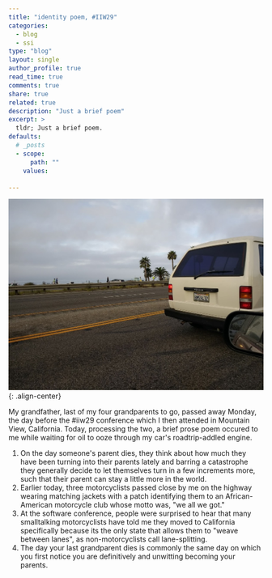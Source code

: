 ```yaml
---
title: "identity poem, #IIW29"
categories: 
  - blog
  - ssi
type: "blog"  
layout: single
author_profile: true
read_time: true
comments: true
share: true
related: true
description: "Just a brief poem"
excerpt: >
  tldr; Just a brief poem.
defaults:
  # _posts
  - scope:
      path: ""
    values:

---
```


![img](https://github.com/bumblefudge/bumblefudge.github.io/blob/master/assets/images/pch.jpg){: .align-center}

My grandfather, last of my four grandparents to go, passed away Monday, the day before the #iiw29 conference which I then attended  in Mountain View, California.  Today, processing the two, a brief prose poem occured to me while waiting for oil to ooze through my car's roadtrip-addled engine.

1. On the day someone's parent dies, they think about how much they have been turning into their parents lately and barring a catastrophe they generally decide to let themselves turn in a few increments more, such that their parent can stay a little more in the world.
2. Earlier today, three motorcyclists passed close by me on the highway wearing matching jackets with a patch identifying them to an African-American motorcycle club whose motto was, "we all we got."
3. At the software conference, people were surprised to hear that many smalltalking motorcyclists have told me they moved to California specifically because its the only state that allows them to "weave between lanes", as non-motorcyclists call lane-splitting.
4. The day your last grandparent dies is commonly the same day on which you first notice you are definitively and unwitting becoming your parents.

